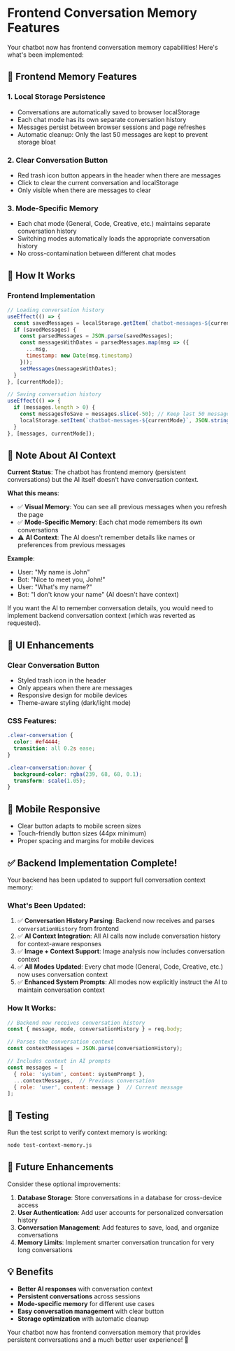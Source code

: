 # Frontend Conversation Memory Features

Your chatbot now has frontend conversation memory capabilities! Here's what's been implemented:

## 🧠 Frontend Memory Features

### 1. **Local Storage Persistence**
- Conversations are automatically saved to browser localStorage
- Each chat mode has its own separate conversation history
- Messages persist between browser sessions and page refreshes
- Automatic cleanup: Only the last 50 messages are kept to prevent storage bloat

### 2. **Clear Conversation Button**
- Red trash icon button appears in the header when there are messages
- Click to clear the current conversation and localStorage
- Only visible when there are messages to clear

### 3. **Mode-Specific Memory**
- Each chat mode (General, Code, Creative, etc.) maintains separate conversation history
- Switching modes automatically loads the appropriate conversation history
- No cross-contamination between different chat modes

## 🔧 How It Works

### Frontend Implementation
```javascript
// Loading conversation history
useEffect(() => {
  const savedMessages = localStorage.getItem(`chatbot-messages-${currentMode}`);
  if (savedMessages) {
    const parsedMessages = JSON.parse(savedMessages);
    const messagesWithDates = parsedMessages.map(msg => ({
      ...msg,
      timestamp: new Date(msg.timestamp)
    }));
    setMessages(messagesWithDates);
  }
}, [currentMode]);

// Saving conversation history
useEffect(() => {
  if (messages.length > 0) {
    const messagesToSave = messages.slice(-50); // Keep last 50 messages
    localStorage.setItem(`chatbot-messages-${currentMode}`, JSON.stringify(messagesToSave));
  }
}, [messages, currentMode]);
```

## 📝 Note About AI Context

**Current Status**: The chatbot has frontend memory (persistent conversations) but the AI itself doesn't have conversation context.

**What this means**:
- ✅ **Visual Memory**: You can see all previous messages when you refresh the page
- ✅ **Mode-Specific Memory**: Each chat mode remembers its own conversations
- ⚠️ **AI Context**: The AI doesn't remember details like names or preferences from previous messages

**Example**:
- User: "My name is John"
- Bot: "Nice to meet you, John!"
- User: "What's my name?"
- Bot: "I don't know your name" (AI doesn't have context)

If you want the AI to remember conversation details, you would need to implement backend conversation context (which was reverted as requested).

## 🎨 UI Enhancements

### Clear Conversation Button
- Styled trash icon in the header
- Only appears when there are messages
- Responsive design for mobile devices
- Theme-aware styling (dark/light mode)

### CSS Features:
```css
.clear-conversation {
  color: #ef4444;
  transition: all 0.2s ease;
}

.clear-conversation:hover {
  background-color: rgba(239, 68, 68, 0.1);
  transform: scale(1.05);
}
```

## 📱 Mobile Responsive

- Clear button adapts to mobile screen sizes
- Touch-friendly button sizes (44px minimum)
- Proper spacing and margins for mobile devices

## ✅ Backend Implementation Complete!

Your backend has been updated to support full conversation context memory:

### **What's Been Updated:**
1. ✅ **Conversation History Parsing**: Backend now receives and parses `conversationHistory` from frontend
2. ✅ **AI Context Integration**: All AI calls now include conversation history for context-aware responses
3. ✅ **Image + Context Support**: Image analysis now includes conversation context
4. ✅ **All Modes Updated**: Every chat mode (General, Code, Creative, etc.) now uses conversation context
5. ✅ **Enhanced System Prompts**: All modes now explicitly instruct the AI to maintain conversation context

### **How It Works:**
```javascript
// Backend now receives conversation history
const { message, mode, conversationHistory } = req.body;

// Parses the conversation context
const contextMessages = JSON.parse(conversationHistory);

// Includes context in AI prompts
const messages = [
  { role: 'system', content: systemPrompt },
  ...contextMessages,  // Previous conversation
  { role: 'user', content: message }  // Current message
];
```

## 🧪 Testing

Run the test script to verify context memory is working:
```bash
node test-context-memory.js
```

## 🔄 Future Enhancements

Consider these optional improvements:

1. **Database Storage**: Store conversations in a database for cross-device access
2. **User Authentication**: Add user accounts for personalized conversation history
3. **Conversation Management**: Add features to save, load, and organize conversations
4. **Memory Limits**: Implement smarter conversation truncation for very long conversations

## 💡 Benefits

- **Better AI responses** with conversation context
- **Persistent conversations** across sessions
- **Mode-specific memory** for different use cases
- **Easy conversation management** with clear button
- **Storage optimization** with automatic cleanup

Your chatbot now has frontend conversation memory that provides persistent conversations and a much better user experience! 🎉 